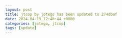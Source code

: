```yaml
---
layout: post
title: jtcop by jotego has been updated to 274dbaf
date: 2024-04-19 12:40:44 +0000
categories: [jotego, jtcop]
tags: [update]
---
```


